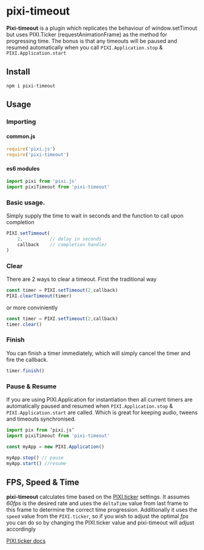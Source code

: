 # pixi-timeout

**Pixi-timeout** is a plugin which replicates the behaviour of window.setTimout but uses PIXI.Ticker (requestAnimationFrame) as the method for progressing time. The bonus is that any timeouts will be paused and resumed automatically when you call `PIXI.Application.stop` & `PIXI.Application.start`


## Install

```shell
npm i pixi-timeout
```

## Usage

### Importing

#### common.js

```js
require('pixi.js')
require('pixi-timeout')
```

#### es6 modules

```js
import pixi from 'pixi.js'
import pixiTimeout from 'pixi-timeout'
```

### Basic usage.

Simply supply the time to wait in seconds and the function to call upon completion

```js
PIXI.setTimeout(
    2,          // delay in seconds
    callback    // completion handler
)
```

### Clear

There are 2 ways to clear a timeout. First the traditional way

```js
const timer = PIXI.setTimeout(2,callback)
PIXI.clearTimeout(timer)
```

or more conviniently

```js
const timer = PIXI.setTimeout(2,callback)
timer.clear()
```

### Finish

You can finish a timer immediately, which will simply cancel the timer and fire the callback.

```js
timer.finish()
```
### Pause & Resume

If you are using PIXI.Application for instantiation then all current timers are automatically paused and resumed when `PIXI.Application.stop` & `PIXI.Application.start` are called. Which is great for keeping audio, tweens and timeouts synchronised.

```js
import pix from ‘pixi,js’
import pixiTimeout from 'pixi-timeout'

const myApp = new PIXI.Application()

myApp.stop() // pause
myApp.start() //resume
```

## FPS, Speed & Time

**pixi-timeout** calculates time based on the [PIXI.ticker](http://pixijs.download/release/docs/PIXI.ticker.Ticker.html) settings. It assumes *60fps* is the desired rate and uses the `deltaTime` value from last frame to this frame to determine the correct time progression. Additionally it uses the `speed` value from the `PIXI.ticker`, so if you wish to adjust the optimal *fps* you can do so by changing the PIXI.ticker value and pixi-timeout will adjust accordingly

[PIXI.ticker docs](http://pixijs.download/release/docs/PIXI.ticker.Ticker.html)
